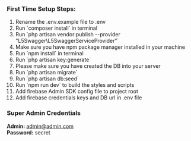 <h3>First Time Setup Steps:</h3>
<ol>
<li>Rename the .env.example file to .env</li>
<li>Run `composer install` in terminal</li>
<li>Run `php artisan vendor:publish --provider "L5Swagger\L5SwaggerServiceProvider"`</li>
<li>Make sure you have npm package manager installed in your machine</li>
<li>Run `npm install` in terminal</li>
<li>Run `php artisan key:generate`</li>
<li>Please make sure you have created the DB into your server</li>
<li>Run `php artisan migrate`</li>
<li>Run `php artisan db:seed`</li>
<li>Run `npm run dev` to build the styles and scripts</li>
<li>Add firebase Admin SDK config file to project root</li>
<li>Add firebase credentials keys and DB url in .env file</li>

</ol>

<h3>Super Admin Credentials</h3>

<strong>Admin:</strong> admin@admin.com<br /><strong>Password:</strong> secret
